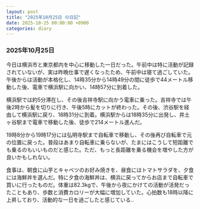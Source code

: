 ```yaml
---
layout: post
title: "2025年10月25日 の日記"
date: 2025-10-25 00:00:00 +0900
categories: diary
---
```


### 2025年10月25日

今日は横浜市と東京都内を中心に移動した一日だった。午前中は特に活動が記録されていないが、実は昨晩仕事で遅くなったため、午前中は寝て過ごしていた。午後からは活動が本格化し、14時35分から14時49分の間に徒歩で44メートル移動した後、電車で横浜駅に向かい、14時57分に到着した。

横浜駅では約5分滞在し、その後吉祥寺駅に向かう電車に乗った。吉祥寺では午後2時から髪を切りに行き、午後5時にカットが終わった。その後、渋谷駅を経由して横浜駅に戻り、18時31分に到着。横浜駅からは18時35分に出発し、井土ヶ谷駅まで電車で移動した後、徒歩で214メートル進んだ。

19時8分から19時17分には弘明寺駅まで自転車で移動し、その後再び自転車で元の位置に戻った。普段はあまり自転車に乗らないが、たまにはこうして短距離でも乗るのもいいものだと感じた。ただ、もっと長距離を乗る機会を増やした方が良いかもしれない。

食事は、朝食に山芋とキャベツのお好み焼きを、昼食にはトマトサラダを、夕食には海鮮丼を選んだ。特に夕食の海鮮丼は、横浜に戻ってからお店まで自転車で買いに行ったものだ。体重は82.3kgで、午後から夜にかけての活動が活発だったこともあり、歩数と消費カロリーが大幅に増加していた。心拍数も18時以降に上昇しており、活動的な一日を過ごしたと感じている..

